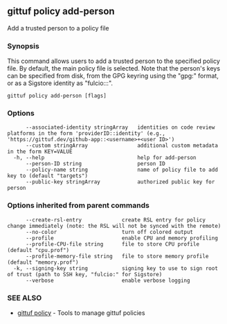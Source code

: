 ## gittuf policy add-person

Add a trusted person to a policy file

### Synopsis

This command allows users to add a trusted person to the specified policy file. By default, the main policy file is selected. Note that the person's keys can be specified from disk, from the GPG keyring using the "gpg:<fingerprint>" format, or as a Sigstore identity as "fulcio:<identity>::<issuer>".

```
gittuf policy add-person [flags]
```

### Options

```
      --associated-identity stringArray   identities on code review platforms in the form 'providerID::identity' (e.g., 'https://gittuf.dev/github-app::<username>+<user ID>')
      --custom stringArray                additional custom metadata in the form KEY=VALUE
  -h, --help                              help for add-person
      --person-ID string                  person ID
      --policy-name string                name of policy file to add key to (default "targets")
      --public-key stringArray            authorized public key for person
```

### Options inherited from parent commands

```
      --create-rsl-entry             create RSL entry for policy change immediately (note: the RSL will not be synced with the remote)
      --no-color                     turn off colored output
      --profile                      enable CPU and memory profiling
      --profile-CPU-file string      file to store CPU profile (default "cpu.prof")
      --profile-memory-file string   file to store memory profile (default "memory.prof")
  -k, --signing-key string           signing key to use to sign root of trust (path to SSH key, "fulcio:" for Sigstore)
      --verbose                      enable verbose logging
```

### SEE ALSO

* [gittuf policy](gittuf_policy.md)	 - Tools to manage gittuf policies

